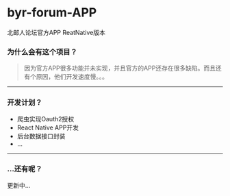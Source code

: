 # byr-forum-APP
北邮人论坛官方APP ReatNative版本
### 为什么会有这个项目？
> 因为官方APP很多功能并未实现，并且官方的APP还存在很多缺陷。而且还有个原因，他们开发速度慢。。。

---
### 开发计划？
* 爬虫实现Oauth2授权
* React Native APP开发
* 后台数据接口封装
* ...

---
### ...还有呢？
更新中...
